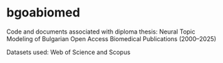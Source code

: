 # bgoabiomed
Code and documents associated with diploma thesis: Neural Topic Modeling of Bulgarian Open Access Biomedical Publications (2000–2025)

Datasets used: Web of Science and Scopus
